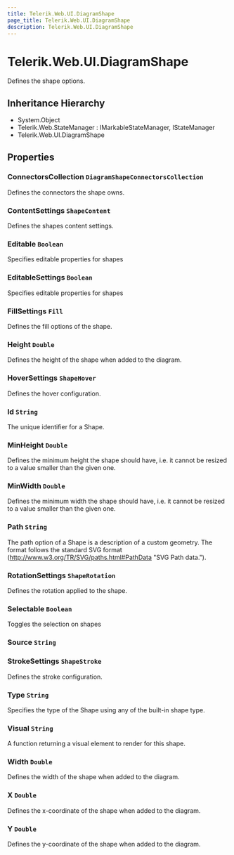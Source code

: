 ```yaml
---
title: Telerik.Web.UI.DiagramShape
page_title: Telerik.Web.UI.DiagramShape
description: Telerik.Web.UI.DiagramShape
---
```


# Telerik.Web.UI.DiagramShape

Defines the shape options.

## Inheritance Hierarchy

* System.Object
* Telerik.Web.StateManager : IMarkableStateManager, IStateManager
* Telerik.Web.UI.DiagramShape

## Properties

###  ConnectorsCollection `DiagramShapeConnectorsCollection`

Defines the connectors the shape owns.

###  ContentSettings `ShapeContent`

Defines the shapes content settings.

###  Editable `Boolean`

Specifies editable properties for shapes

###  EditableSettings `Boolean`

Specifies editable properties for shapes

###  FillSettings `Fill`

Defines the fill options of the shape.

###  Height `Double`

Defines the height of the shape when added to the diagram.

###  HoverSettings `ShapeHover`

Defines the hover configuration.

###  Id `String`

The unique identifier for a Shape.

###  MinHeight `Double`

Defines the minimum height the shape should have, i.e. it cannot be resized to a value smaller than the given one.

###  MinWidth `Double`

Defines the minimum width the shape should have, i.e. it cannot be resized to a value smaller than the given one.

###  Path `String`

The path option of a Shape is a description of a custom geometry. The format follows the standard SVG format (http://www.w3.org/TR/SVG/paths.html#PathData "SVG Path data.").

###  RotationSettings `ShapeRotation`

Defines the rotation applied to the shape.

###  Selectable `Boolean`

Toggles the selection on shapes

###  Source `String`

###  StrokeSettings `ShapeStroke`

Defines the stroke configuration.

###  Type `String`

Specifies the type of the Shape using any of the built-in shape type.

###  Visual `String`

A function returning a visual element to render for this shape.

###  Width `Double`

Defines the width of the shape when added to the diagram.

###  X `Double`

Defines the x-coordinate of the shape when added to the diagram.

###  Y `Double`

Defines the y-coordinate of the shape when added to the diagram.

